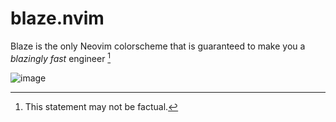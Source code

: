 # blaze.nvim
Blaze is the only Neovim colorscheme that is guaranteed to make you a *blazingly fast* engineer [^1]

![image](https://user-images.githubusercontent.com/22434814/209189354-1e74c718-22f8-4911-a892-f5a25cf8067c.png)

[^1]: This statement may not be factual.
